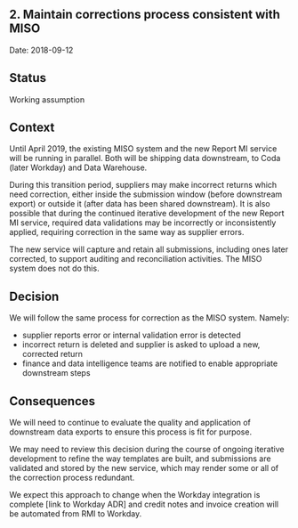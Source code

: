 ## 2. Maintain corrections process consistent with MISO

Date: 2018-09-12

## Status

Working assumption

## Context
Until April 2019, the existing MISO system and the new Report MI service will be running in parallel. Both will be shipping data downstream, to Coda (later Workday) and Data Warehouse.

During this transition period, suppliers may make incorrect returns which need correction, either inside the submission window (before downstream export) or outside it (after data has been shared downstream). It is also possible that during the continued iterative development of the new Report MI service, required data validations may be incorrectly or inconsistently applied, requiring correction in the same way as supplier errors.

The new service will capture and retain all submissions, including ones later corrected, to support auditing and reconciliation activities. The MISO system does not do this.

## Decision

We will follow the same process for correction as the MISO system. Namely:
- supplier reports error or internal validation error is detected
- incorrect return is deleted and supplier is asked to upload a new, corrected return
- finance and data intelligence teams are notified to enable appropriate downstream steps

## Consequences

We will need to continue to evaluate the quality and application of downstream data exports to ensure this process is fit for purpose.

We may need to review this decision during the course of ongoing iterative development to refine the way templates are built, and submissions are validated and stored by the new service, which may render some or all of the correction process redundant.

We expect this approach to change when the Workday integration is complete [link to Workday ADR] and credit notes and invoice creation will be automated from RMI to Workday.
